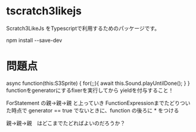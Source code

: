 # tscratch3likejs

Scratch3LikeJs をTypescriptで利用するためのパッケージです。

npm install --save-dev 


# 問題点

async function(this:S3Sprite) {
    for(;;){
        await this.Sound.playUntilDone();
    }
}
functionをgeneratorにするfixerを実行してから
yieldを付与すること！

ForStatement の親->親->親 と上っていき FunctionExpressionまでたどりついた時点で
generator == true でないときに、function の後ろに * をつける

親->親->親　はどこまでたどればよいのだろうか？ 


